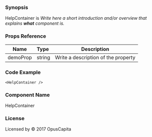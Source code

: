 ### Synopsis

HelpContainer is 
*Write here a short introduction and/or overview that explains **what** component is.*

### Props Reference

| Name                           | Type                    | Description                                                 |
| ------------------------------ | :---------------------- | ----------------------------------------------------------- |
| demoProp                       | string                  | Write a description of the property                         |

### Code Example

```
<HelpContainer />
```

### Component Name

HelpContainer

### License

Licensed by © 2017 OpusCapita

